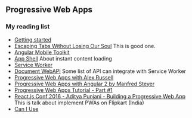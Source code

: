 ## Progressive Web Apps

### My reading list

- [Getting started](https://developers.google.com/web/fundamentals/getting-started/your-first-progressive-web-app)
- [Escaping Tabs Without Losing Our Soul]( https://infrequently.org/2015/06/progressive-apps-escaping-tabs-without-losing-our-soul/) This is good one.
- [Angular Mobile Toolkit](https://mobile.angular.io/guides/web-app-manifest.html)
- [App Shell](https://developers.google.com/web/updates/2015/11/app-shell?hl=en) About instant content loading
- [Service Worker](https://developers.google.com/web/tools/service-worker-libraries/?hl=en)
- [Document WebAPI](https://developer.mozilla.org/en-US/docs/WebAPI) Some list of API can integrate with Service Worker
- [Progressive Web Apps with Alex Russell](https://www.youtube.com/watch?v=x7cfLDFVyHo)
- [Progressive Web Apps with Angular 2 by Manfred Steyer](https://www.youtube.com/watch?v=KWFfWhjkKWo)
- [Progressive Web Apps Tutorial - Part #1](https://www.youtube.com/watch?v=vEa9RMuu_14)
- [React.js Conf 2016 - Aditya Punjani - Building a Progressive Web App](https://www.youtube.com/watch?v=m2tvYGCdOzs) This is talk about implement PWAs on Flipkart (India)
- [Can I Use](http://caniuse.com/)
